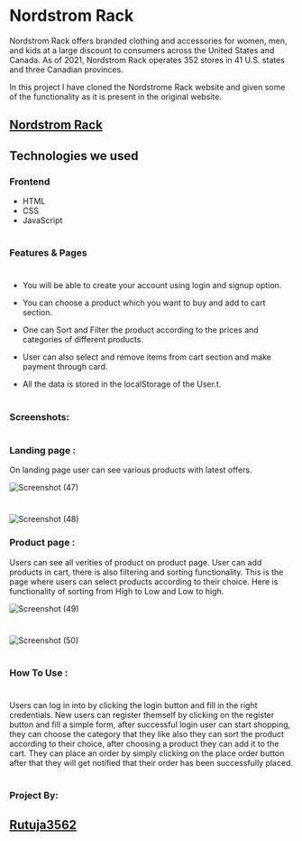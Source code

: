 # Nordstrom Rack
Nordstrom Rack offers branded clothing and accessories for women, men, and kids at a large discount to consumers across the United States and Canada. As of 2021, Nordstrom Rack operates 352 stores in 41 U.S. states and three Canadian provinces.

In this project I have cloned the Nordstrome Rack website and given some of the functionality as it is present in the original website.

## <a target="_blank" href="https://rutuja-patil.vercel.app/" > Nordstrom Rack</a>

## Technologies we used 

### Frontend 

- HTML
- CSS
- JavaScript
#
### Features & Pages
#
- You will be able to create your account using login and signup option.

- You can choose a product which you want to buy and add to cart section.

- One can Sort and Filter the product according to the prices and categories of different products.

- User can also select and remove items from cart section and make payment through card.

- All the data is stored in the localStorage of the User.t.

#
### Screenshots:
#
### Landing page :
On landing page user can see various products with latest offers.

![Screenshot (47)](https://user-images.githubusercontent.com/96000964/165333672-f2a146f6-84f5-4d69-a462-092104a1a3e6.png)


#


![Screenshot (48)](https://user-images.githubusercontent.com/96000964/165452462-4147c08c-bf97-4d66-91e6-31d9935dba9e.png)

### Product page :

Users can see all verities of product on product page. User can add products in cart, there is also filtering and sorting functionality.
This is the page where users can select products according to their choice. Here is functionality of sorting from High to Low and Low to high.

![Screenshot (49)](https://user-images.githubusercontent.com/96000964/165452485-7a4c5872-aac4-431e-947d-992d6d63baff.png)


#

![Screenshot (50)](https://user-images.githubusercontent.com/96000964/165452505-cb3442ef-37fe-4cc1-b6cd-8b29212b7f74.png)


#

### How To Use : 

#

Users can log in into by clicking the login button and fill in the right credentials. New users can register themself by clicking on the register button and fill a simple form, after successful login user can start shopping, they can choose the category that they like also they can sort the product according to their choice, after choosing a product they can add it to the cart. They can place an order by simply clicking on the place order button after that they will get notified that their order has been successfully placed.

#
### Project By:
## <a target="_blank" href="https://github.com/rutuja3562" > Rutuja3562</a>

